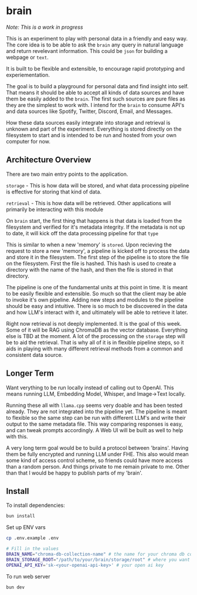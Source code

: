 # brain

_Note: This is a work in progress_

This is an experiment to play with personal data in a friendly and easy way.
The core idea is to be able to ask the `brain` any query in natural language
and return revelevant information. This could be `json` for building a webpage
or `text`.

It is built to be flexible and extensible, to encourage rapid prototyping
and experiementation.

The goal is to build a playground for personal data and find insight into self.
That means it should be able to accept all kinds of data sources and have them
be easily added to the `brain`. The first such sources are pure files as they
are the simplest to work with. I intend for the `brain` to consume API's
and data sources like Spotify, Twitter, Discord, Email, and Messages.

How these data sources easily integrate into storage and retrieval is unknown
and part of the experiment. Everything is stored directly on the filesystem
to start and is intended to be run and hosted from your own computer for now.

## Architecture Overview

There are two main entry points to the application.

`storage` - This is how data will be stored, and what data processing pipeline is
effective for storing that kind of data.

`retrieval` - This is how data will be retrieved. Other applications will primarily
be interacting with this module

On `brain` start, the first thing that happens is that data is loaded from the filesystem
and verified for it's metadata integrity. If the metadata is not up to date, it will
kick off the data processing pipeline for that `type`

This is similar to when a new 'memory' is `stored`. Upon recieving the request to store
a new 'memory', a pipeline is kicked off to process the data and store it in the filesystem. The first step of the pipeline is to store the file on the filesystem.
First the file is hashed. This hash is used to create a directory with the name of
the hash, and then the file is stored in that directory.

The pipeline is one of the fundamental units at this point in time. It is meant to be
easily flexible and extensible. So much so that the client may be able to invoke it's
own pipeline. Adding new steps and modules to the pipeline should be easy and intuitive.
There is so much to be discovered in the data and how LLM's interact with it, and
ultimately will be able to retrieve it later.

Right now retrieval is not deeply implemented. It is the goal of this week. Some of it
will be RAG using ChromaDB as the vector database. Everything else is TBD at the moment.
A lot of the processing on the `storage` step will be to aid the retrieval. That is why
all of it is in flexible pipeline steps, so it aids in playing with many different
retrieval methods from a common and consistent data source.

## Longer Term

Want verything to be run locally instead of calling out to OpenAI. This
means running LLM, Embedding Model, Whisper, and Image->Text locally.

Running these all with `llama.cpp` seems very doable and has been tested already.
They are not integrated into the pipeline yet. The pipeline is meant to flexible so the same step can be run with different LLM's and write their output to the same
metadata file. This way comparing responses is easy, and can tweak prompts
accordingly. A Web UI will be built as well to help with this.

A very long term goal would be to build a protocol between 'brains'. Having
them be fully encrypted and running LLM under FHE. This also would mean some kind
of access control scheme, so friends could have more access than a random person.
And things private to me remain private to me. Other than that I would be happy
to publish parts of my 'brain'.

## Install

To install dependencies:

```bash
bun install
```

Set up ENV vars

```bash
cp .env.example .env

# Fill in the values
BRAIN_NAME="chroma-db-collection-name" # the name for your chroma db collection
BRAIN_STORAGE_ROOT="/path/to/your/brain/storage/root" # where you want the files to be stored
OPENAI_API_KEY='sk-<your-openai-api-key>' # your open ai key
```

To run web server

```bash
bun dev
```
